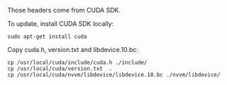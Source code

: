 Those headers come from CUDA SDK.

To update, install CUDA SDK locally:
```
sudo apt-get install cuda
```

Copy cuda.h, version.txt and libdevice.10.bc:
```
cp /usr/local/cuda/include/cuda.h ./include/
cp /usr/local/cuda/version.txt  .
cp /usr/local/cuda/nvvm/libdevice/libdevice.10.bc ./nvvm/libdevice/
```
